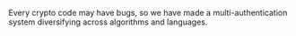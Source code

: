 Every crypto code may have bugs, so we have made a multi-authentication system diversifying across algorithms and languages.
